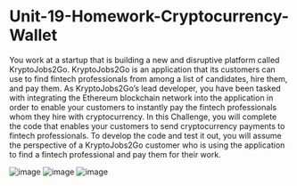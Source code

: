 # Unit-19-Homework-Cryptocurrency-Wallet

You work at a startup that is building a new and disruptive platform called KryptoJobs2Go. KryptoJobs2Go is an application that its customers can use to find fintech professionals from among a list of candidates, hire them, and pay them. As KryptoJobs2Go’s lead developer, you have been tasked with integrating the Ethereum blockchain network into the application in order to enable your customers to instantly pay the fintech professionals whom they hire with cryptocurrency.
In this Challenge, you will complete the code that enables your customers to send cryptocurrency payments to fintech professionals. To develop the code and test it out, you will assume the perspective of a KryptoJobs2Go customer who is using the application to find a fintech professional and pay them for their work.

![image](https://user-images.githubusercontent.com/105613478/195240565-9e70b0a1-2621-452b-af71-4f789e9b6fd0.png)
![image](https://user-images.githubusercontent.com/105613478/195240615-b49b82ed-1d7e-4eac-b677-5605b27313ef.png)
![image](https://user-images.githubusercontent.com/105613478/195240654-1b19d532-0d9f-4b05-bbb9-71b7e89ce348.png)

